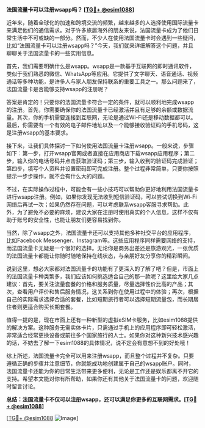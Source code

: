 **法国流量卡可以注册wsapp吗？ [[TG💪+ @esim1088](https://t.me/s/esim1088)]**

近年来，随着全球化的加速和跨境交流的频繁，越来越多的人选择使用国际流量卡来满足他们的通信需求。对于许多旅居海外的朋友来说，法国流量卡成为了他们日常生活中不可或缺的一部分。然而，不少人在使用法国流量卡时会遇到一些疑问，比如“法国流量卡可以注册wsapp吗？”今天，我们就来详细解答这个问题，并且聊聊关于法国流量卡的一些实用信息。

首先，我们需要明确什么是wsapp。wsapp是一款基于互联网的即时通讯软件，类似于我们熟悉的微信、WhatsApp等应用。它提供了文字聊天、语音通话、视频通话等多种功能，是许多人与家人朋友保持联系的重要工具之一。那么问题来了，法国流量卡是否能够支持wsapp的注册呢？

答案是肯定的！只要你的法国流量卡符合一定的条件，就可以顺利地完成wsapp的注册。首先，你需要确保你的法国流量卡已经激活并且有足够的余额或数据流量。其次，你的手机需要连接到互联网，无论是通过Wi-Fi还是移动数据都可以。最后，你需要有一个有效的电子邮件地址以及一个能够接收验证码的手机号码，这是注册wsapp的基本要求。

接下来，让我们具体探讨一下如何使用法国流量卡注册wsapp。一般来说，步骤如下：第一步，打开wsapp官网或者直接在应用商店下载wsapp应用程序；第二步，输入你的电话号码并点击获取验证码；第三步，输入收到的验证码完成验证；第四步，填写个人资料并设置密码即可完成注册。整个过程非常简单，只要你按照提示一步步操作，就不会有什么大的问题。

不过，在实际操作过程中，可能会有一些小技巧可以帮助你更好地利用法国流量卡进行wsapp注册。例如，如果你发现无法收到短信验证码，可以尝试切换到Wi-Fi网络后再试一次；如果仍然存在问题，可以考虑联系wsapp客服寻求帮助。此外，为了避免不必要的麻烦，建议大家在注册时使用真实的个人信息，这样不仅有助于账号的安全性，也能让朋友们更容易找到你。

当然，除了wsapp之外，法国流量卡还可以支持其他多种社交平台的应用程序，比如Facebook Messenger、Instagram等。这些应用程序同样需要网络的支持，而法国流量卡无疑是一个很好的选择。无论你是商务出差还是旅游观光，一张优质的法国流量卡都能让你随时随地保持在线状态，与亲朋好友分享你的精彩瞬间。

说到这里，想必大家都对法国流量卡的功能有了更深入的了解了吧？但是，市面上的法国流量卡种类繁多，我们应该如何挑选适合自己的那一款呢？这里给大家几点建议：首先，要关注流量套餐的价格和服务质量，尽量选择性价比高的产品；其次，查看用户评价和售后服务情况，这关系到你在使用过程中的体验；再次，根据自己的实际需求选择合适的套餐，比如短期旅行者可以选择短期流量包，而长期居住者则更适合购买长期套餐。

值得一提的是，现在市面上还有一种新型的虚拟eSIM卡服务，比如esim1088提供的解决方案。这种服务无需实体卡片，只需通过手机上的应用程序即可轻松激活，非常适合经常更换设备或前往多个国家旅行的人士。如果你对这种新兴技术感兴趣的话，不妨去了解一下esim1088的具体情况，说不定会有意想不到的好处哦！

综上所述，法国流量卡完全可以用来注册wsapp，而且整个过程并不复杂。只要遵循正确的步骤并注意细节，你就能成功地创建属于自己的wsapp账户。同时，法国流量卡还能为你的日常生活带来更多便利，无论是工作还是娱乐都离不开它的支持。希望本文能对你有所帮助，如果你还有其他关于法国流量卡的问题，欢迎随时留言讨论。

**总结：法国流量卡不仅可以注册wsapp，还可以满足你更多的互联网需求。[[TG💪+ @esim1088](https://t.me/s/esim1088)]**

[[TG💪+ @esim1088](https://t.me/s/esim1088) ![Image](https://i.postimg.cc/4NQfJmqS/Snipaste-2025-05-13-00-14-12.png)]